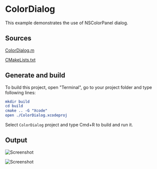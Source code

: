 # ColorDialog

This example demonstrates the use of NSColorPanel dialog.

## Sources

[ColorDialog.m](ColorDialog.m)

[CMakeLists.txt](CMakeLists.txt)

## Generate and build

To build this project, open "Terminal", go to your project folder and type following lines:

``` cmake
mkdir build
cd build
cmake .. -G "Xcode"
open ./ColorDialog.xcodeproj
```

Select `ColorDialog` project and type Cmd+R to build and run it.

## Output

![Screenshot](../../../docs/Pictures/ColorDialog.png)

![Screenshot](../../../docs/Pictures/ColorDialogDark.png)
